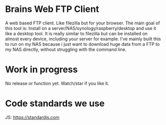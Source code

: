 # Brains Web FTP Client
A web based FTP client. Like filezilla but for your browser. The main goal of this tool is: Install on a server/NAS/synology/raspberry/desktop and use it like a desktop tool. It is really similar to filezilla but can be installed on almost every device, including your server for example. I've mainly built this to run on my NAS because i just want to download huge data from a FTP to my NAS directly, without struggling with the command line.

# Work in progress
No release or function yet. Watch/star if you like it.

# Code standards we use
JS: https://standardjs.com